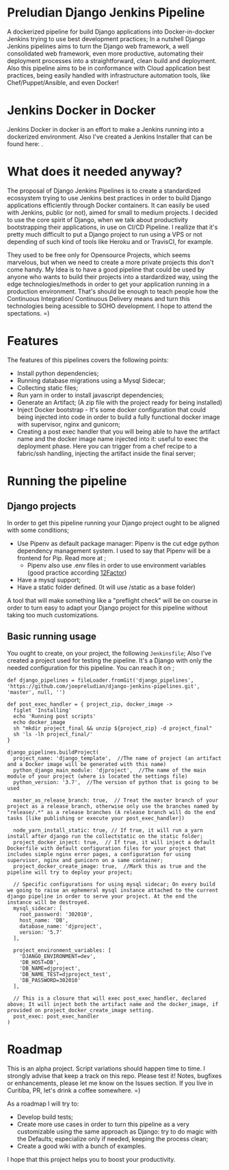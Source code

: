 # Preludian Django Jenkins Pipeline

A dockerized pipeline for build Django applications into Docker-in-docker Jenkins trying to use best development practices;
In a nutshell Django Jenkins pipelines aims to turn the Django web framework, a well consolidated web framework, even more productive, automating their deployment processes into a straightforward, clean build and deployment.
Also this pipeline aims to be in conformance with Cloud application best practices, being easily handled with infrastructure automation tools, like Chef/Puppet/Ansible, and even Docker!


# Jenkins Docker in Docker 

Jenkins Docker in docker is an effort to make a Jenkins running into a dockerized environment. Also I've created a Jenkins Installer that can be found here: [](https://github.com/joepreludian/jenkins-docker-in-docker).

# What does it needed anyway?

The proposal of Django Jenkins Pipelines is to create a standardized ecossystem trying to use Jenkins best practices in order to build Django applications efficiently through Docker containers. It can easily be used with Jenkins, public (or not), aimed for small to medium projects.
I decided to use the core spirit of Django, when we talk about productivity bootstrapping their applications, in use on CI/CD Pipeline. I reallize that it's pretty much difficult to put a Django project to run using a VPS or not depending of such kind of tools like Heroku and or TravisCI, for example.

They used to be free only for Opensource Projects, which seems marvelous, but when we need to create a more private projects this don't come handy. My Idea is to have a good pipeline that could be used by anyone who wants to build their projects into a stardardized way, using the edge technologies/methods in order to get your application running in a production environment.
That's should be enough to teach people how the Continuous Integration/ Continuous Delivery means and turn this technologies being acessible to SOHO development. I hope to attend the spectations. =)

# Features
The features of this pipelines covers the following points:

* Install python dependencies;
* Running database migrations using a Mysql Sidecar;
* Collecting static files;
* Run yarn in order to install javascript dependencies;
* Generate an Artifact; (A zip file with the project ready for being installed)
* Inject Docker bootstrap - It's some docker configuration that could being injected into code in order to build a fully functional docker image with supervisor, nginx and gunicorn;
* Creating a post exec handler that you will being able to have the artifact name and the docker image name injected into it: useful to exec the deployment phase. Here you can trigger from a chef recipe to a fabric/ssh handling, injecting the artifact inside the final server;

# Running the pipeline


## Django projects

In order to get this pipeline running your Django project ought to be aligned with some conditions;
* Use Pipenv as default package manager: Pipenv is the cut edge python dependency management system. I used to say that Pipenv will be a frontend for Pip. Read more at [](https://pipenv.readthedocs.io/en/latest/);
  * Pipenv also use .env files in order to use environment variables (good practice according [12Factor](https://12factor.net/))
* Have a mysql support;
* Have a static folder defined. (It will use /static as a base folder)

A tool that will make something like a "preflight check" will be on course in order to turn easy to adapt your Django project for this pipeline without taking too much customizations.

## Basic running usage

You ought to create, on your project, the following `Jenkinsfile`;
Also I've created a project used for testing the pipeline. It's a Django with only the needed configuration for this pipeline. You can reach it on [](https://github.com/joepreludian/django-template/blob/master/Jenkinsfile);

```
def django_pipelines = fileLoader.fromGit('django_pipelines', 'https://github.com/joepreludian/django-jenkins-pipelines.git', 'master', null, '')

def post_exec_handler = { project_zip, docker_image ->
  figlet 'Installing'
  echo 'Running post scripts'
  echo docker_image
  sh "mkdir project_final && unzip ${project_zip} -d project_final"
  sh 'ls -lh project_final/'
}

django_pipelines.buildProject(
  project_name: 'django_template',  //The name of project (an artifact and a Docker image will be generated with this name)
  python_django_main_module: 'djproject',  //The name of the main module of your project (where is located the settings file)
  python_version: '3.7',  //The version of python that is going to be used
 
  master_as_release_branch: true,  // Treat the master branch of your project as a release branch, otherwise only use the branches named by "release/.*" as a release branches (A release branch will do the end tasks [like publishing or execute your post_exec_handler])

  node_yarn_install_static: true, // If true, it will run a yarn install after django run the collectstatic on the static folder;
  project_docker_inject: true,  // If true, it will inject a default Dockerfile with default configuration files for your project that includes simple nginx error pages, a configuration for using supervisor, nginx and gunicorn on a same container;
  project_docker_create_image: true,  //Mark this as true and the pipeline will try to deploy your project;

  // Specific configurations for using mysql sidecar; On every build we going to raise an ephemeral mysql instance attached to the current django pipeline in order to serve your project. At the end the instance will be destroyed.
  mysql_sidecar: [
    root_password: '302010',
    host_name: 'DB',
    database_name: 'djproject',
    version: '5.7'
  ],

  project_environment_variables: [
    'DJANGO_ENVIRONMENT=dev',
    'DB_HOST=DB',
    'DB_NAME=djproject',
    'DB_NAME_TEST=djproject_test',
    'DB_PASSWORD=302010'
  ],

  // This is a closure that will exec post_exec_handler, declared above; It will inject both the artifact name and the docker_image, if provided on project_docker_create_image setting.
  post_exec: post_exec_handler 
)
```

# Roadmap

This is an alpha project. Script variations should happen time to time. I strongly advise that keep a track on this repo. Please test it! Notes, bugfixes or enhancements, please let me know on the Issues section.
If you live in Curitiba, PR, let's drink a coffee somewhere. =)

As a roadmap I will try to:

* Develop build tests;
* Create more use cases in order to turn this pipeline as a very customizable using the same approach as Django: try to do magic with the Defaults; especialize only if needed, keeping the process clean;
* Create a good wiki with a bunch of examples.

I hope that this project helps you to boost your productivity.

